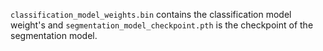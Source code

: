 <code>classification_model_weights.bin</code> contains the classification model weight's and <code>segmentation_model_checkpoint.pth</code> is the checkpoint of the segmentation model.
